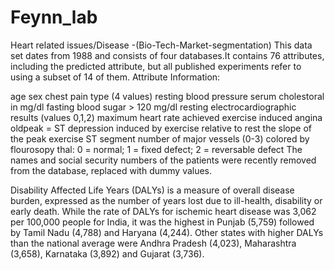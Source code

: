 # Feynn_lab
Heart related issues/Disease -(Bio-Tech-Market-segmentation)
This data set dates from 1988 and consists of four databases.It contains 76 attributes, including the predicted attribute, but all published experiments refer to using a subset of 14 of them.
Attribute Information:

age
sex
chest pain type (4 values)
resting blood pressure
serum cholestoral in mg/dl
fasting blood sugar > 120 mg/dl
resting electrocardiographic results (values 0,1,2)
maximum heart rate achieved
exercise induced angina
oldpeak = ST depression induced by exercise relative to rest
the slope of the peak exercise ST segment
number of major vessels (0-3) colored by flourosopy
thal: 0 = normal; 1 = fixed defect; 2 = reversable defect
The names and social security numbers of the patients were recently removed from the database, replaced with dummy values.

Disability Affected Life Years (DALYs) is a measure of overall disease burden, expressed as the number of years lost due to ill-health, disability or early death. While the rate of DALYs for ischemic heart disease was 3,062 per 100,000 people for India, it was the highest in Punjab (5,759) followed by Tamil Nadu (4,788) and Haryana (4,244). Other states with higher DALYs than the national average were Andhra Pradesh (4,023), Maharashtra (3,658), Karnataka (3,892) and Gujarat (3,736).
